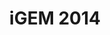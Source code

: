 ---
layout: page
title: iGEM 2014
description: Interlab study
img: assets/img/iGEM/iGEM_2014.jpg
redirect: http://2014.igem.org/Team:SYSU-China
importance: 999
category: iGEM
---